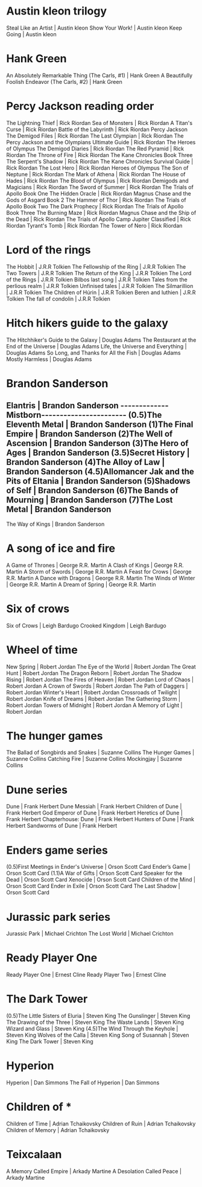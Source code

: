 # Austin kleon trilogy
Steal Like an Artist | Austin kleon
Show Your Work! | Austin kleon
Keep Going | Austin kleon

# Hank Green
An Absolutely Remarkable Thing (The Carls, #1) | Hank Green
A Beautifully Foolish Endeavor (The Carls, #2) | Hank Green

# Percy Jackson reading order
The Lightning Thief | Rick Riordan
Sea of Monsters  | Rick Riordan
A Titan's Curse | Rick Riordan
Battle of the Labyrinth | Rick Riordan
Percy Jackson The Demigod Files | Rick Riordan
The Last Olympian | Rick Riordan
The Percy Jackson and the Olympians Ultimate Guide | Rick Riordan
The Heroes of Olympus The Demigod Diaries | Rick Riordan
The Red Pyramid | Rick Riordan
The Throne of Fire | Rick Riordan
The Kane Chronicles Book Three The Serpent's Shadow | Rick Riordan
The Kane Chronicles Survival Guide | Rick Riordan
The Lost Hero | Rick Riordan
Heroes of Olympus The Son of Neptune | Rick Riordan
The Mark of Athena | Rick Riordan
The House of Hades | Rick Riordan
The Blood of Olympus | Rick Riordan
Demigods and Magicians | Rick Riordan
The Sword of Summer | Rick Riordan
The Trials of Apollo Book One The Hidden Oracle | Rick Riordan
Magnus Chase and the Gods of Asgard Book 2 The Hammer of Thor | Rick Riordan
The Trials of Apollo Book Two The Dark Prophecy | Rick Riordan
The Trials of Apollo Book Three The Burning Maze | Rick Riordan
Magnus Chase and the Ship of the Dead | Rick Riordan
The Trials of Apollo Camp Jupiter Classified | Rick Riordan
Tyrant's Tomb | Rick Riordan
The Tower of Nero | Rick Riordan

# Lord of the rings
The Hobbit | J.R.R Tolkien
The Fellowship of the Ring | J.R.R Tolkien
The Two Towers | J.R.R Tolkien
The Return of the King | J.R.R Tolkien
The Lord of the Rings | J.R.R Tolkien
Bilbos last song | J.R.R Tolkien
Tales from the perlious realm | J.R.R Tolkien
Unfinised tales | J.R.R Tolkien
The Silmarillion | J.R.R Tolkien
The Children of Húrin | J.R.R Tolkien
Beren and luthien | J.R.R Tolkien
The fall of condolin | J.R.R Tolkien

# Hitch hikers guide to the galaxy
The Hitchhiker's Guide to the Galaxy | Douglas Adams
The Restaurant at the End of the Universe | Douglas Adams
Life, the Universe and Everything | Douglas Adams
So Long, and Thanks for All the Fish | Douglas Adams
Mostly Harmless | Douglas Adams

# Brandon Sanderson
Elantris | Brandon Sanderson
-------------Mistborn-----------------------
(0.5)The Eleventh Metal | Brandon Sanderson
(1)The Final Empire | Brandon Sanderson
(2)The Well of Ascension | Brandon Sanderson
(3)The Hero of Ages | Brandon Sanderson
(3.5)Secret History | Brandon Sanderson
(4)The Alloy of Law | Brandon Sanderson
(4.5)Allomancer Jak and the Pits of Eltania | Brandon Sanderson
(5)Shadows of Self | Brandon Sanderson
(6)The Bands of Mourning | Brandon Sanderson
(7)The Lost Metal | Brandon Sanderson
--------------------------------------------------
The Way of Kings | Brandon Sanderson

# A song of ice and fire
A Game of Thrones | George R.R. Martin
A Clash of Kings | George R.R. Martin
A Storm of Swords | George R.R. Martin
A Feast for Crows | George R.R. Martin
A Dance with Dragons | George R.R. Martin
The Winds of Winter | George R.R. Martin
A Dream of Spring | George R.R. Martin

# Six of crows
Six of Crows | Leigh Bardugo
Crooked Kingdom | Leigh Bardugo

# Wheel of time
New Spring | Robert Jordan
The Eye of the World | Robert Jordan
The Great Hunt | Robert Jordan
The Dragon Reborn | Robert Jordan
The Shadow Rising | Robert Jordan
The Fires of Heaven | Robert Jordan
Lord of Chaos | Robert Jordan
A Crown of Swords | Robert Jordan
The Path of Daggers | Robert Jordan
Winter's Heart | Robert Jordan
Crossroads of Twilight | Robert Jordan
Knife of Dreams | Robert Jordan
The Gathering Storm | Robert Jordan
Towers of Midnight | Robert Jordan
A Memory of Light | Robert Jordan

# The hunger games
The Ballad of Songbirds and Snakes | Suzanne Collins
The Hunger Games | Suzanne Collins
Catching Fire | Suzanne Collins
Mockingjay | Suzanne Collins

# Dune series
Dune | Frank Herbert
Dune Messiah | Frank Herbert
Children of Dune | Frank Herbert
God Emperor of Dune | Frank Herbert
Heretics of Dune | Frank Herbert
Chapterhouse: Dune | Frank Herbert
Hunters of Dune | Frank Herbert
Sandworms of Dune | Frank Herbert

# Enders game series
(0.5)First Meetings in Ender's Universe | Orson Scott Card
Ender’s Game | Orson Scott Card
(1.1)A War of Gifts | Orson Scott Card
Speaker for the Dead | Orson Scott Card
Xenocide | Orson Scott Card
Children of the Mind | Orson Scott Card
Ender in Exile | Orson Scott Card
The Last Shadow | Orson Scott Card

# Jurassic park series
Jurassic Park | Michael Crichton
The Lost World | Michael Crichton

# Ready Player One
Ready Player One | Ernest Cline
Ready Player Two | Ernest Cline

# The Dark Tower
(0.5)The Little Sisters of Eluria | Steven King
The Gunslinger | Steven King
The Drawing of the Three | Steven King
The Waste Lands | Steven King
Wizard and Glass | Steven King
(4.5)The Wind Through the Keyhole | Steven King
Wolves of the Calla | Steven King
Song of Susannah | Steven King
The Dark Tower | Steven King

# Hyperion
Hyperion | Dan Simmons
The Fall of Hyperion | Dan Simmons

# Children of *
Children of Time | Adrian Tchaikovsky
Children of Ruin | Adrian Tchaikovsky
Children of Memory | Adrian Tchaikovsky

# Teixcalaan
A Memory Called Empire | Arkady Martine
A Desolation Called Peace | Arkady Martine
